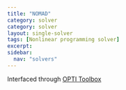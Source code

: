 ```yaml
---
title: "NOMAD"
category: solver
category: solver
layout: single-solver
tags: [Nonlinear programming solver]
excerpt:
sidebar:
  nav: "solvers"
---
```

Interfaced through [OPTI Toolbox](https://github.com/jonathancurrie/OPTI)
